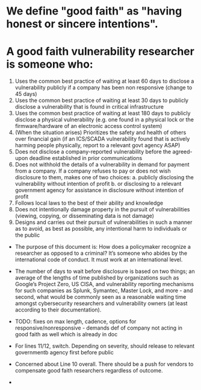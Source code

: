 # We define "good faith" as "having honest or sincere intentions".

# A good faith vulnerability researcher is someone who:

1. Uses the common best practice of waiting at least 60 days to disclose a vulnerability publicly if a company has been non responsive (change to 45 days)
2. Uses the common best practice of waiting at least 30 days to publicly disclose a vulnerability that is found in critical infrastructure
3. Uses the common best practice of waiting at least 180 days to publicly disclose a physical vulnerability (e.g. one found in a physical lock or the firmware/hardware of an electronic access control system)
4. (When the situation arises) Prioritizes the safety and health of others over financial gain (if an ICS/SCADA vulnerability found that is actively harming people physically, report to a relevant govt agency ASAP)
5. Does not disclose a company-reported vulnerability before the agreed-upon deadline established in prior communications
6. Does not withhold the details of a vulnerability in demand for payment from a company.  If a company refuses to pay or does not wish disclosure to them, makes one of two choices:
a. publicly disclosing the vulnerability without intention of profit
b. or disclosing to a relevant government agency for assistance in disclosure without intention of profit
7. Follows local laws to the best of their ability and knowledge
8. Does not intentionally damage property in the pursuit of vulnerabilities (viewing, copying, or disseminating data is not damage)
9. Designs and carries out their pursuit of vulnerabilities in such a manner as to avoid, as best as possible, any intentional harm to individuals or the public

* The purpose of this document is: How does a policymaker recognize a researcher as opposed to a criminal? It’s someone who abides by the international code of conduct. It must work at an international level. 
* The number of days to wait before disclosure is based on two things; an average of the lengths of time published by organizations such as Google’s Project Zero, US CISA, and vulnerability reporting mechanisms for such companies as Splunk, Symantec, Master Lock, and more - and second, what would be commonly seen as a reasonable waiting time amongst cybersecurity researchers and vulnerability owners (at least according to their documentation).

* TODO: fixes on max length, cadence, options for responsive/nonresponsive - demands def of company not acting in good faith as well which is already in doc
* For lines 11/12, switch. Depending on severity, should release to relevant governmentb agency first before public
* Concerned about Line 10 overall. There should be a push for vendors to compensate good faith researchers regardless of outcome.
* 
